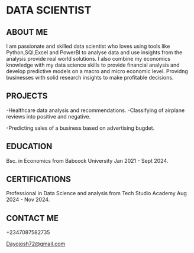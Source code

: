 # DATA SCIENTIST
## ABOUT ME
I am passionate and skilled data scientist who loves using tools like Python,SQl,Excel and PowerBI
to analyse data and use insights from the analysis provide real world solutions.
I also combine my economics knowledge with my data science skills to provide financial analysis and develop predictive
models on a macro and micro  economic level. Providng businesses with solid research insights to make profitable decisions.
## PROJECTS
-Healthcare data analysis and recommendations.
-Classifying of airplane reviews into positive and negative.

-Predicting sales of a business based on advertising bugdet.

## EDUCATION
Bsc. in Economics from Babcock University Jan 2021 - Sept 2024.
## CERTIFICATIONS
 Professional in Data Science and analysis from Tech Studio Academy Aug 2024 - Nov 2024.

## CONTACT ME
 +2347087582735
 
 Dayojosh72@gmail.com

